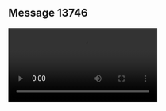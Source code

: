 ## Message 13746



![Video](https://data.iron-swords.co.il/2024/November/13/https://data.iron-swords.co.il/2024/November/13/13746/13746_media.mp4)
